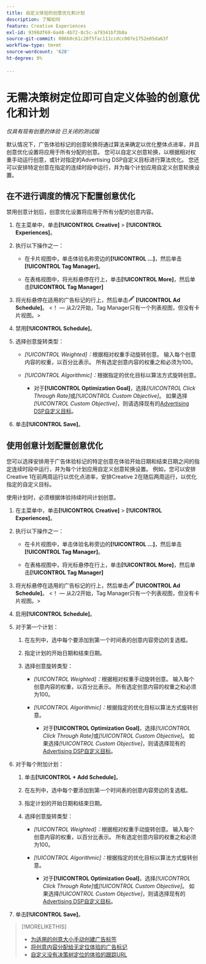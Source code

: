 ```yaml
---
title: 自定义体验的创意优化和计划
description: 了解如何
feature: Creative Experiences
exl-id: 9398df69-6a48-4b72-8c5c-a79341bf3b8a
source-git-commit: 006b0c61c28f5fac111ccdcc007e1752e05da63f
workflow-type: tm+mt
source-wordcount: '628'
ht-degree: 0%

---
```


# 无需决策树定位即可自定义体验的创意优化和计划

*仅具有现有创意的体验*
*已关闭的测试版*

默认情况下，广告体验标记的创意轮换将通过算法来确定以优化整体点进率，并且创意优化设置将应用于所有分配的创意。 您可以自定义创意轮换，以根据相对权重手动运行创意，或针对指定的Advertising DSP自定义目标进行算法优化。 您还可以安排特定创意在指定的连续时段中运行，并为每个计划应用自定义创意轮换设置。

## 在不进行调度的情况下配置创意优化

禁用创意计划后，创意优化设置将应用于所有分配的创意内容。

1. 在主菜单中，单击&#x200B;**[!UICONTROL Creative]** > **[!UICONTROL Experiences]**。

1. 执行以下操作之一：

   * 在卡片视图中，单击体验名称旁边的&#x200B;**[!UICONTROL ...]**，然后单击&#x200B;**[!UICONTROL Tag Manager]**。

   * 在表格视图中，将光标悬停在行上，单击&#x200B;**[!UICONTROL More]**，然后单击&#x200B;**[!UICONTROL Tag Manager]**

1. 将光标悬停在适用的广告标记的行上，然后单击![广告计划](/help/creative/assets/edit-gray.png "编辑跟踪URL") **[!UICONTROL Ad Schedule]**。 <!-- For targeted experiences, this is "Edit Schedules" -->&lt;！ — 从2/2开始，Tag Manager只有一个列表视图，但没有卡片视图。>

1. 禁用&#x200B;**[!UICONTROL Schedule]**。

1. 选择创意旋转类型：

   * *[!UICONTROL Weighted]：*&#x200B;根据相对权重手动旋转创意。 输入每个创意内容的权重，以百分比表示。 所有选定创意内容的权重之和必须为100。

   * *[!UICONTROL Algorithmic]：*&#x200B;根据指定的优化目标以算法方式旋转创意。

      * 对于&#x200B;**[!UICONTROL Optimization Goal]**，选择&#x200B;*[!UICONTROL Click Through Rate]*&#x200B;或&#x200B;*[!UICONTROL Custom Objective]*。  如果选择&#x200B;*[!UICONTROL Custom Objective]*，则请选择现有的[Advertising DSP自定义目标](/help/dsp/optimization/custom-goal.md)。<!-- Verify -->

1. 单击&#x200B;**[!UICONTROL Save]**。

## 使用创意计划配置创意优化

您可以选择安排用于广告体验标记的特定创意在体验开始日期和结束日期之间的指定连续时段中运行，并为每个计划应用自定义创意轮换设置。 例如，您可以安排Creative 1在前两周运行以优化点进率，安排Creative 2在随后两周运行，以优化指定的自定义目标。

使用计划时，必须根据体验持续时间计划创意。

1. 在主菜单中，单击&#x200B;**[!UICONTROL Creative]** > **[!UICONTROL Experiences]**。

1. 执行以下操作之一：

   * 在卡片视图中，单击体验名称旁边的&#x200B;**[!UICONTROL ...]**，然后单击&#x200B;**[!UICONTROL Tag Manager]**。

   * 在表格视图中，将光标悬停在行上，单击&#x200B;**[!UICONTROL More]**，然后单击&#x200B;**[!UICONTROL Tag Manager]**

1. 将光标悬停在适用的广告标记的行上，然后单击![广告计划](/help/creative/assets/edit-gray.png "编辑跟踪URL") **[!UICONTROL Ad Schedule]**。 <!-- For targeted experiences, this is "Edit Schedules" -->&lt;！ — 从2/2开始，Tag Manager只有一个列表视图，但没有卡片视图。>

1. 启用&#x200B;**[!UICONTROL Schedule]**。

1. 对于第一个计划：

   1. 在左列中，选中每个要添加到第一个时间表的创意内容旁边的复选框。

   1. 指定计划的开始日期和结束日期。

   1. 选择创意旋转类型：

      * *[!UICONTROL Weighted]：*&#x200B;根据相对权重手动旋转创意。 输入每个创意内容的权重，以百分比表示。 所有选定创意内容的权重之和必须为100。

      * *[!UICONTROL Algorithmic]：*&#x200B;根据指定的优化目标以算法方式旋转创意。

         * 对于&#x200B;**[!UICONTROL Optimization Goal]**，选择&#x200B;*[!UICONTROL Click Through Rate]*&#x200B;或&#x200B;*[!UICONTROL Custom Objective]*。  如果选择&#x200B;*[!UICONTROL Custom Objective]*，则请选择现有的[Advertising DSP自定义目标](/help/dsp/optimization/custom-goal.md)。<!-- Verify -->

1. 对于每个附加计划：

   1. 单击&#x200B;**[!UICONTROL + Add Schedule]**。

   1. 在左列中，选中每个要添加到第一个时间表的创意内容旁边的复选框。

   1. 指定计划的开始日期和结束日期。

   1. 选择创意旋转类型：

      * *[!UICONTROL Weighted]：*&#x200B;根据相对权重手动旋转创意。 输入每个创意内容的权重，以百分比表示。 所有选定创意内容的权重之和必须为100。

      * *[!UICONTROL Algorithmic]：*&#x200B;根据指定的优化目标以算法方式旋转创意。

         * 对于&#x200B;**[!UICONTROL Optimization Goal]**，选择&#x200B;*[!UICONTROL Click Through Rate]*&#x200B;或&#x200B;*[!UICONTROL Custom Objective]*。  如果选择&#x200B;*[!UICONTROL Custom Objective]*，则请选择现有的[Advertising DSP自定义目标](/help/dsp/optimization/custom-goal.md)。<!-- Verify -->

1. 单击&#x200B;**[!UICONTROL Save]**。

>[!MORELIKETHIS]
>
>* [为适用的创意大小手动创建广告标签](/help/creative/experiences/experience-tag-create-manually.md)
>* [将创意内容分配给无定位体验的广告标记](experience-tag-assign-creatives.md)
>* [自定义没有决策树定位的体验的跟踪URL](experience-tracking-urls-no-targeting.md)
